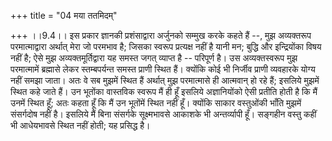 +++
title = "04 मया ततमिदम्"

+++
।।9.4।। इस प्रकार ज्ञानकी प्रशंसाद्वारा अर्जुनको सम्मुख करके कहते हैं --,
मुझ अव्यक्तरूप परमात्माद्वारा अर्थात् मेरा जो परमभाव है; जिसका स्वरूप
प्रत्यक्ष नहीं है यानी मन; बुद्धि और इन्द्रियोंका विषय नहीं है; ऐसे मुझ
अव्यक्तमूर्तिद्वारा यह समस्त जगत् व्याप्त है -- परिपूर्ण है। उस
अव्यक्तस्वरूप मुझ परमात्मामें ब्रह्मासे लेकर स्तम्बपर्यन्त समस्त प्राणी
स्थित हैं। क्योंकि कोई भी निर्जीव प्राणी व्यवहारके योग्य नहीं समझा जाता।
अतः वे सब मुझमें स्थित हैं अर्थात् मुझ परमात्मासे ही आत्मवान् हो रहे
हैं; इसलिये मुझमें स्थित कहे जाते हैं। उन भूतोंका वास्तविक स्वरूप मैं ही
हूँ इसलिये अज्ञानियोंको ऐसी प्रतीति होती है कि मैं उनमें स्थित हूँ; अतः
कहता हूँ कि मैं उन भूतोंमें स्थित नहीं हूँ। क्योंकि साकार वस्तुओंकी
भाँति मुझमें संसर्गदोष नहीं है। इसलिये मैं बिना संसर्गके सूक्ष्मभावसे
आकाशके भी अन्तर्व्यापी हूँ। सङ्गहीन वस्तु कहीं भी आधेयभावसे स्थित नहीं
होती; यह प्रसिद्ध है।
